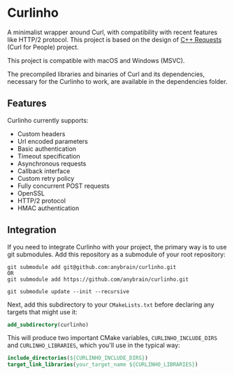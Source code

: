 # Curlinho
A minimalist wrapper around Curl, with compatibility with recent features like HTTP/2 protocol.
This project is based on the design of [C++ Requests](https://whoshuu.github.io/cpr) (Curl for People) project.

This project is compatible with macOS and Windows (MSVC).

The precompiled libraries and binaries of Curl and its dependencies, necessary for the Curlinho to work, are available in the dependencies folder.

## Features

Curlinho currently supports:

* Custom headers
* Url encoded parameters
* Basic authentication
* Timeout specification
* Asynchronous requests
* Callback interface
* Custom retry policy
* Fully concurrent POST requests
* OpenSSL
* HTTP/2 protocol
* HMAC authentication

## Integration

If you need to integrate Curlinho with your project, the primary way is to use git submodules. Add this repository as a submodule of your root repository:

```shell
git submodule add git@github.com:anybrain/curlinho.git
OR 
git submodule add https://github.com/anybrain/curlinho.git

git submodule update --init --recursive
```

Next, add this subdirectory to your `CMakeLists.txt` before declaring any targets that might use it:

```cmake
add_subdirectory(curlinho)
```

This will produce two important CMake variables, `CURLINHO_INCLUDE_DIRS` and `CURLINHO_LIBRARIES`, which you'll use in the typical way:

```cmake
include_directories(${CURLINHO_INCLUDE_DIRS})
target_link_libraries(your_target_name ${CURLINHO_LIBRARIES})
```
